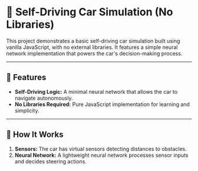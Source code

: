 # 🚗 Self-Driving Car Simulation (No Libraries)  

This project demonstrates a basic self-driving car simulation built using vanilla JavaScript, with no external libraries. It features a simple neural network implementation that powers the car's decision-making process.  

---

## 📌 Features  

- **Self-Driving Logic:** A minimal neural network that allows the car to navigate autonomously.  
- **No Libraries Required:** Pure JavaScript implementation for learning and simplicity.  

---

## 🎯 How It Works  

1. **Sensors:** The car has virtual sensors detecting distances to obstacles.  
2. **Neural Network:** A lightweight neural network processes sensor inputs and decides steering actions.  


